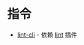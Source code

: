 # 指令

- [lint-cli](https://github.com/cookingjs/cooking-lint-cli) - 依赖 [lint](https://github.com/cookingjs/cooking-lint) 插件